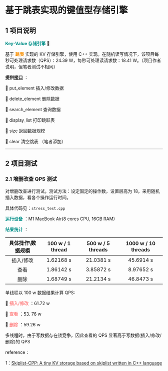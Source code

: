 # 基于跳表实现的键值型存储引擎

## 1 项目说明

**<font color = 008F88>Key-Value 存储引擎</font>**  :sunflower:

基于 **<font color = F88F00>跳表</font>** 实现的 KV 存储引擎，使用 C++ 实现。在随机读写情况下，该项目每秒可处理请求数（QPS）：24.39 W，每秒可处理读请求数：18.41 W。（项目作者说明，但笔者测试不相同）

**提供[接口](detail_design.md)** ：

:small_blue_diamond: put_element  插入/修改数据

:small_orange_diamond: delete_element 删除数据

:small_blue_diamond: search_element 查询数据

:small_blue_diamond: display_list  打印跳跃表

:small_orange_diamond: size  返回数据规模

:small_blue_diamond: clear  清空跳表 （笔者添加）


----

## 2 项目测试

### 2.1  增删改查 QPS 测试

对增删改查进行测试。测试方法：设定固定的操作数，设置层高为 18，采用随机插入数据，看各个操作运行时间。

具体代码见：`stress_test.cpp`

**<font color = 008F88>运行设备</font>** ：M1 MacBook Air(8 cores CPU, 16GB RAM)

**<font color = 008F88>结果统计</font>** ：

| 具体操作\数据规模 |    100 w / 1 thread    |    500 w / 5 threads   |   1000 w / 10 threads  |
| :---------------: | :--------: | :--------: | :-------: |
|       插入/修改        | 1.62168 s | 21.0381 s | 45.6914 s |
|       查看        | 1.86142 s |  3.85872 s | 8.97652 s |
|       删除        |  1.68749 s | 21.2134 s | 46.8473 s |


单线程以 100 w 数据结果计算 QPS:

:small_blue_diamond: **<font color = FF8888>插入/修改</font>** ：61.72 w 

:small_orange_diamond: **<font color = FF8888>查看</font>** ：53. 76 w

:small_orange_diamond: **<font color = FF8888>删除</font>** ：59.26 w  

多线程时，由于写数据存在锁竞争，因此查看的 QPS 显著高于写数据(插入/修改/删除)的 QPS

reference：

*1*：[Skiplist-CPP: A tiny KV storage based on skiplist written in C++ language ](https://github.com/youngyangyang04/Skiplist-CPP)

